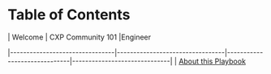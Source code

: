 # Table of Contents
| Welcome                        | CXP Community 101               |Engineer                      

|--------------------------------|---------------------------------|------------------------------|------------------------------|
| [About this Playbook](cxpplaybook/playbook/Welcome/About_this_Playbook.md)
